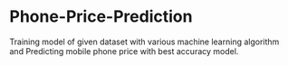 # Phone-Price-Prediction
Training model of given dataset with various machine learning algorithm and Predicting mobile phone price with best accuracy model.
